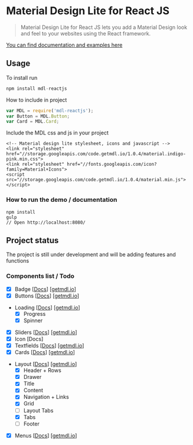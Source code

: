 # Material Design Lite for React JS

> Material Design Lite for React JS lets you add a Material Design look and feel to your websites using the React framework.

[You can find documentation and examples here](https://zarxor.github.io/mdl-reactjs/docs/build/)

## Usage ##
To install run
```jsx
npm install mdl-reactjs
```
How to include in project
```jsx
var MDL = require('mdl-reactjs');
var Button = MDL.Button;
var Card = MDL.Card;
```

Include the MDL css and js in your project
```
<!-- Material design lite stylesheet, icons and javascript -->
<link rel="stylesheet" href="//storage.googleapis.com/code.getmdl.io/1.0.4/material.indigo-pink.min.css">
<link rel="stylesheet" href="//fonts.googleapis.com/icon?family=Material+Icons">
<script src="//storage.googleapis.com/code.getmdl.io/1.0.4/material.min.js"></script>
```

### How to run the demo / documentation ###
```
npm install
gulp
// Open http://localhost:8080/
```
## Project status ##
The project is still under development and will be adding features and functions

### Components list / Todo
- [x] Badge [[Docs](https://zarxor.github.io/mdl-reactjs/docs/build/#/badges)] [[getmdl.io](http://www.getmdl.io/components/index.html#badges-section)]
- [x] Buttons [[Docs](https://zarxor.github.io/mdl-reactjs/docs/build/#/buttons)] [[getmdl.io](http://www.getmdl.io/components/index.html#buttons-section)]
- Loading [[Docs](https://zarxor.github.io/mdl-reactjs/docs/build/#/loading)] [[getmdl.io](http://www.getmdl.io/components/index.html#loading-section)]
	- [x] Progress
	- [x] Spinner
- [x] Sliders [[Docs](https://zarxor.github.io/mdl-reactjs/docs/build/#/sliders)] [[getmdl.io](http://www.getmdl.io/components/index.html#sliders-section)]
- [x] Icon [Docs]
- [x] Textfields [[Docs](https://zarxor.github.io/mdl-reactjs/docs/build/#/textfields)] [[getmdl.io](http://www.getmdl.io/components/index.html#textfields-section)]
- [x] Cards [[Docs](https://zarxor.github.io/mdl-reactjs/docs/build/#/cards)] [[getmdl.io](http://www.getmdl.io/components/index.html#cards-section)]
- Layout [[Docs](https://zarxor.github.io/mdl-reactjs/docs/build/#/layout)] [[getmdl.io](http://www.getmdl.io/components/index.html#layout-section)]
	- [x] Header + Rows
	- [x] Drawer
	- [x] Title
	- [x] Content
	- [x] Navigation + Links
	- [x] Grid
	- [ ] Layout Tabs
	- [x] Tabs
	- [ ] Footer
- [x] Menus [[Docs](https://zarxor.github.io/mdl-reactjs/docs/build/#/menus)] [[getmdl.io](http://www.getmdl.io/components/index.html#menus-section)]
